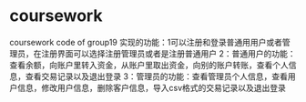 # coursework
coursework code of group19
实现的功能：1可以注册和登录普通用用户或者管理员，在注册界面可以选择注册管理员或者是注册普通用户
2：普通用户的功能：查看余额，向账户里转入资金，从账户里取出资金，向别的账户转账，查看个人信息，查看交易记录以及退出登录
3：管理员的功能：查看管理员个人信息，查看用户信息，修改用户信息，删除客户信息，导入csv格式的交易记录以及退出登录
